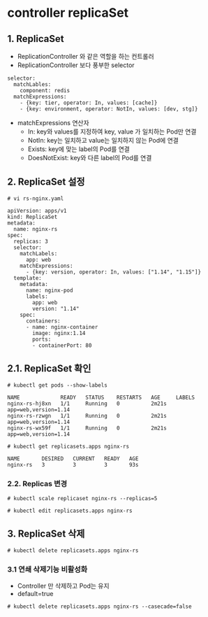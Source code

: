 # controller replicaSet


## 1. ReplicaSet
- ReplicationController 와 같은 역할을 하는 컨트롤러
- ReplicationController 보다 풍부한 selector
```text
selector:
  matchLables:
    component: redis
  matchExpressions:
    - {key: tier, operator: In, values: [cache]}
    - {key: environment, operator: NotIn, values: [dev, stg]}
```

- matchExpressions 연산자
  - In: key와 values를 지정하여 key, value 가 일치하는 Pod만 연결
  - NotIn: key는 일치하고 value는 일치하지 않는 Pod에 연결
  - Exists: key에 맞는 label의 Pod를 연결
  - DoesNotExist: key와 다른 label의 Pod를 연결 
  
## 2. ReplicaSet 설정

```text
# vi rs-nginx.yaml

apiVersion: apps/v1
kind: ReplicaSet
metadata:
  name: nginx-rs
spec:
  replicas: 3
  selector:
    matchLabels:
      app: web
    matchExpressions:
      - {key: version, operator: In, values: ["1.14", "1.15"]}
  template:
    metadata:
      name: nginx-pod
      labels:
        app: web
        version: "1.14"
    spec:
      containers:
      - name: nginx-container
        image: nginx:1.14
        ports:
        - containerPort: 80
```

## 2.1. ReplicaSet 확인
```text
# kubectl get pods --show-labels

NAME             READY   STATUS    RESTARTS   AGE     LABELS
nginx-rs-hj8xn   1/1     Running   0          2m21s   app=web,version=1.14
nginx-rs-rzwgn   1/1     Running   0          2m21s   app=web,version=1.14
nginx-rs-wx59f   1/1     Running   0          2m21s   app=web,version=1.14
```

```text
# kubectl get replicasets.apps nginx-rs
 
NAME       DESIRED   CURRENT   READY   AGE
nginx-rs   3         3         3       93s
```

### 2.2. Replicas 변경
```text
# kubectl scale replicaset nginx-rs --replicas=5
```

```text
# kubectl edit replicasets.apps nginx-rs
```

## 3. ReplicaSet 삭제
```text
# kubectl delete replicasets.apps nginx-rs
```

### 3.1 연쇄 삭제기능 비활성화
- Controller 만 삭제하고 Pod는 유지
- default=true
```text
# kubectl delete replicasets.apps nginx-rs --casecade=false
```
